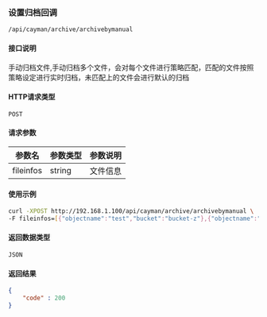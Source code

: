 ### 设置归档回调
`/api/cayman/archive/archivebymanual`

#### 接口说明
手动归档文件,手动归档多个文件，会对每个文件进行策略匹配，匹配的文件按照策略设定进行实时归档，未匹配上的文件会进行默认的归档

#### HTTP请求类型
`POST`

#### 请求参数
|参数名|参数类型|参数说明|
|--|--|--|
|fileinfos|string|文件信息|



#### 使用示例
```sh
curl -XPOST http://192.168.1.100/api/cayman/archive/archivebymanual \
-F fileinfos=[{"objectname":"test","bucket":"bucket-z"},{"objectname":"test1","bucket":bucket-z}] \
```

#### 返回数据类型
`JSON`

#### 返回结果
```json
{
    "code" : 200
}
```



